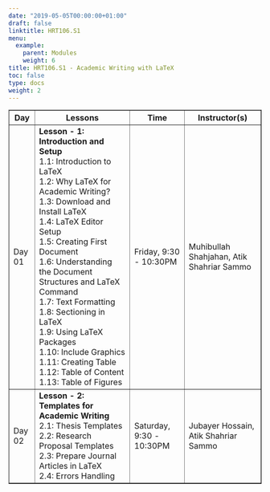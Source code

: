 ```yaml
---
date: "2019-05-05T00:00:00+01:00"
draft: false
linktitle: HRT106.S1
menu:
  example:
    parent: Modules
    weight: 6
title: HRT106.S1 - Academic Writing with LaTeX
toc: false
type: docs
weight: 2
---
```



<table border = "1">
        <tr>
            <th style="text-align:center">Day</th>
            <th style="text-align:center">Lessons</th>
            <th style="text-align:center">Time</th>
            <th style="text-align:center">Instructor(s)</th>
        </tr>
        <tr>
           <td>Day 01</td>
           <td>
           <b>Lesson - 1: Introduction and Setup</b> <br>
           1.1: Introduction to LaTeX<br/>
           1.2: Why LaTeX for Academic Writing?<br/>
           1.3: Download and Install LaTeX<br/>
           1.4: LaTeX Editor Setup<br/>
           1.5: Creating First Document<br>
           1.6: Understanding the Document Structures and LaTeX Command<br>
           1.7: Text Formatting<br/>
           1.8: Sectioning in LaTeX<br/>
           1.9: Using LaTeX Packages<br/>
           1.10: Include Graphics<br/>
           1.11: Creating Table<br/>
           1.12: Table of Content<br/>
           1.13: Table of Figures<br/>
           </td>
           <td>
            Friday, 9:30 - 10:30PM
           </td>
           <td>Muhibullah Shahjahan, Atik Shahriar Sammo</td>
        </tr>
        <tr>
        <td>Day 02 </td>
        <td>
          <b>Lesson - 2: Templates for Academic Writing</b> <br>
          2.1: Thesis Templates<br/>
          2.2: Research Proposal Templates<br/>
          2.3: Prepare Journal Articles in LaTeX<br>
          2.4: Errors Handling<br>
        </td>
           <td>Saturday, 9:30 - 10:30PM</td>
           <td>Jubayer Hossain, Atik Shahriar Sammo</td>
        </tr>
 </table>
